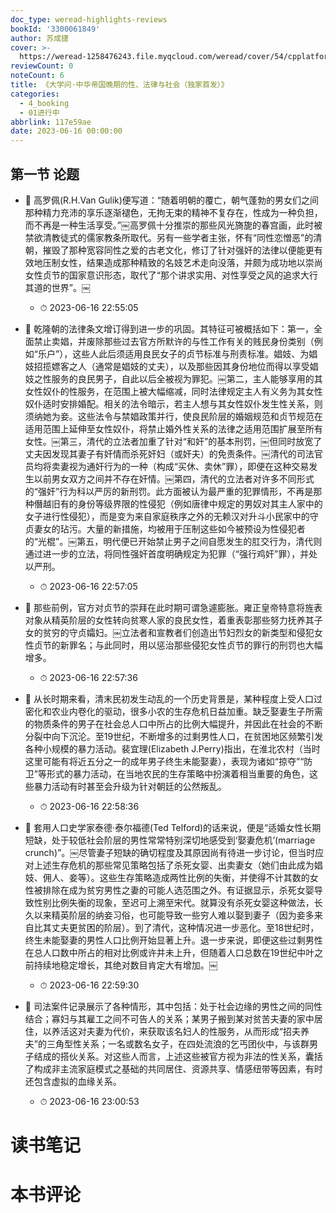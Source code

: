 ```yaml
---
doc_type: weread-highlights-reviews
bookId: '3300061849'
author: 苏成捷
cover: >-
  https://weread-1258476243.file.myqcloud.com/weread/cover/54/cpplatform_iyxqcvlsfkornt2xviaejg/t7_cpplatform_iyxqcvlsfkornt2xviaejg1686724849.jpg
reviewCount: 0
noteCount: 6
title: 《大学问·中华帝国晚期的性、法律与社会（独家首发）》
categories:
  - 4_booking
  - 01进行中
abbrlink: 117e59ae
date: 2023-06-16 00:00:00
---
```



## 第一节 论题


- 📌 高罗佩(R.H.Van Gulik)便写道：“随着明朝的覆亡，朝气蓬勃的男女们之间那种精力充沛的享乐逐渐褪色，无拘无束的精神不复存在，性成为一种负担，而不再是一种生活享受。”￼高罗佩十分推崇的那些风光旖旎的春宫画，此时被禁欲清教徒式的儒家教条所取代。另有一些学者主张，怀有“同性恋憎恶”的清朝，摧毁了那种宽容同性之爱的古老文化，修订了针对强奸的法律以便能更有效地压制女性，结果造成那种精致的名妓艺术走向没落，并颇为成功地以崇尚女性贞节的国家意识形态，取代了“那个讲求实用、对性享受之风的追求大行其道的世界”。￼ 
    - ⏱ 2023-06-16 22:55:05 

- 📌 乾隆朝的法律条文增订得到进一步的巩固。其特征可被概括如下：第一，全面禁止卖娼，并废除那些过去官方所默许的与性工作有关的贱民身份类别（例如“乐户”），这些人此后须适用良民女子的贞节标准与刑责标准。娼妓、为娼妓招揽嫖客之人（通常是娼妓的丈夫），以及那些因其身份地位而得以享受娼妓之性服务的良民男子，自此以后全被视为罪犯。￼第二，主人能够享用的其女性奴仆的性服务，在范围上被大幅缩减，同时法律规定主人有义务为其女性奴仆适时安排婚配。相关的法令暗示，若主人想与其女性奴仆发生性关系，则须纳她为妾。这些法令与禁娼政策并行，使良民阶层的婚姻规范和贞节规范在适用范围上延伸至女性奴仆，将禁止婚外性关系的法律之适用范围扩展至所有女性。￼第三，清代的立法者加重了针对“和奸”的基本刑罚，￼但同时放宽了丈夫因发现其妻子有奸情而杀死奸妇（或奸夫）的免责条件。￼清代的司法官员均将卖妻视为通奸行为的一种（构成“买休、卖休”罪），即便在这种交易发生以前男女双方之间并不存在奸情。￼第四，清代的立法者对许多不同形式的“强奸”行为科以严厉的新刑罚。此方面被认为最严重的犯罪情形，不再是那种僭越旧有的身份等级界限的性侵犯（例如唐律中规定的男奴对其主人家中的女子进行性侵犯），而是变为来自家庭秩序之外的无赖汉对升斗小民家中的守贞妻女的玷污。大量的新措施，均被用于压制这些如今被预设为性侵犯者的“光棍”。￼第五，明代便已开始禁止男子之间自愿发生的肛交行为，清代则通过进一步的立法，将同性强奸首度明确规定为犯罪（“强行鸡奸”罪），并处以严刑。 
    - ⏱ 2023-06-16 22:57:05 

- 📌 那些前例，官方对贞节的崇拜在此时期可谓急遽膨胀。雍正皇帝特意将旌表对象从精英阶层的女性转向贫寒人家的良民女性，着重表彰那些努力抚养其子女的贫穷的守贞孀妇。￼立法者和宣教者们创造出节妇烈女的新类型和侵犯女性贞节的新罪名；与此同时，用以惩治那些侵犯女性贞节的罪行的刑罚也大幅增多。 
    - ⏱ 2023-06-16 22:57:36 

- 📌 从长时期来看，清末民初发生动乱的一个历史背景是，某种程度上受人口过密化和农业内卷化的驱动，很多小农的生存危机日益加重。缺乏娶妻生子所需的物质条件的男子在社会总人口中所占的比例大幅提升，并因此在社会的不断分裂中向下沉沦。至19世纪，不断增多的过剩男性人口，在贫困地区频繁引发各种小规模的暴力活动。裴宜理(Elizabeth J.Perry)指出，在淮北农村（当时这里可能有将近五分之一的成年男子终生未能娶妻），表现为诸如“掠夺”“防卫”等形式的暴力活动，在当地农民的生存策略中扮演着相当重要的角色，这些暴力活动有时甚至会升级为针对朝廷的公然叛乱。 
    - ⏱ 2023-06-16 22:58:36 

- 📌 套用人口史学家泰德·泰尔福德(Ted Telford)的话来说，便是“适婚女性长期短缺，处于较低社会阶层的男性常常特别深切地感受到‘娶妻危机’(marriage crunch)”。￼尽管妻子短缺的确切程度及其原因尚有待进一步讨论，但当时应对上述生存危机的那些常见策略包括了杀死女婴、出卖妻女（她们由此成为娼妓、佣人、妾等）。这些生存策略造成两性比例的失衡，并使得不计其数的女性被排除在成为贫穷男性之妻的可能人选范围之外。有证据显示，杀死女婴导致性别比例失衡的现象，至迟可上溯至宋代。就算没有杀死女婴这种做法，长久以来精英阶层的纳妾习俗，也可能导致一些穷人难以娶到妻子（因为妾多来自比其丈夫更贫困的阶层）。到了清代，这种情况进一步恶化。至18世纪时，终生未能娶妻的男性人口比例开始显著上升。退一步来说，即便这些过剩男性在总人口数中所占的相对比例或许并未上升，但随着人口总数在19世纪中叶之前持续地稳定增长，其绝对数目肯定大有增加。￼ 
    - ⏱ 2023-06-16 22:59:30 

- 📌 司法案件记录展示了各种情形，其中包括：处于社会边缘的男性之间的同性结合；寡妇与其雇工之间不可告人的关系；某男子搬到某对贫苦夫妻的家中居住，以养活这对夫妻为代价，来获取该名妇人的性服务，从而形成“招夫养夫”的三角型性关系；一名或数名女子，在四处流浪的乞丐团伙中，与该群男子结成的搭伙关系。对这些人而言，上述这些被官方视为非法的性关系，囊括了构成非主流家庭模式之基础的共同居住、资源共享、情感纽带等因素，有时还包含虚拟的血缘关系。 
    - ⏱ 2023-06-16 23:00:53 

# 读书笔记


# 本书评论
